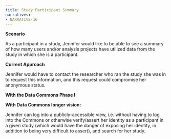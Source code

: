 ```yaml
---
title: Study Participant Summary
narratives:
- NARRATIVE-16
---
```


**Scenario**

As a participant in a study, Jennifer would like to be able to see a summary of how many users and/or analysis projects have utilized data from the study in which she is a participant.

**Current Approach**

Jennifer would have to contact the researcher who ran the study she was in to request this information, and this request could compromise her anonymous status.


**With the Data Commons Phase I**



**With Data Commons longer vision:**

Jennifer can log into a publicly-accessible view, i.e. without having to log into the Commons or otherwise verify/assert her identity as a participant in a given study (which would have the danger of exposing her identity, in addition to being very difficult to assert), and search for her study.

